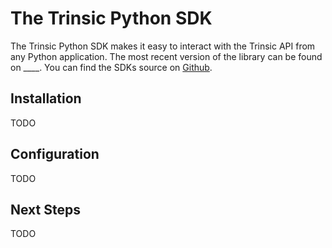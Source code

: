 # The Trinsic Python SDK

The Trinsic Python SDK makes it easy to interact with the Trinsic API from any Python application. The most recent version of the library can be found on ____. You can find the SDKs source on [Github](https://github.com/trinsic-id/sdk/python).

## Installation
TODO

## Configuration
TODO

## Next Steps
TODO

